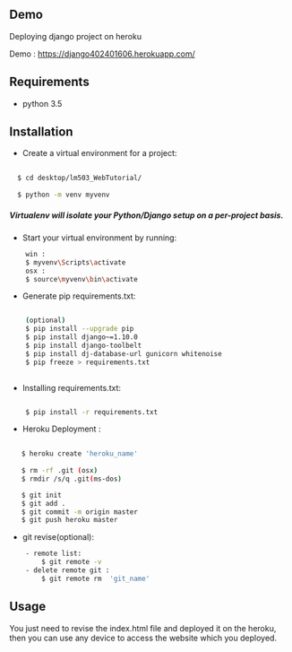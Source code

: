  ## Demo
 Deploying django project on heroku

 Demo : https://django402401606.herokuapp.com/

## Requirements
- python 3.5

## Installation
- Create a virtual environment for a project: 
```bash
  
  $ cd desktop/lm503_WebTutorial/
  
  $ python -m venv myvenv
```

 ##### Virtualenv will isolate your Python/Django setup on a per-project basis.
- Start your virtual environment by running: 
```bash
    win :
    $ myvenv\Scripts\activate
    osx : 
    $ source\myvenv\bin\activate
```
- Generate pip requirements.txt:
```bash

    (optional)
    $ pip install --upgrade pip 
    $ pip install django~=1.10.0
    $ pip install django-toolbelt
    $ pip install dj-database-url gunicorn whitenoise
    $ pip freeze > requirements.txt
    

```

- Installing requirements.txt:
```bash

    $ pip install -r requirements.txt

```

- Heroku Deployment :
```bash
  
   $ heroku create 'heroku_name'
   
   $ rm -rf .git (osx)    
   $ rmdir /s/q .git(ms-dos)

   $ git init 
   $ git add .
   $ git commit -m origin master
   $ git push heroku master
```

- git revise(optional):
```bash
    - remote list:  
        $ git remote -v
    - delete remote git : 
        $ git remote rm  'git_name'
```
## Usage
You just need to revise the index.html file and deployed it on the heroku,
then you can use any device to access the website which you deployed.